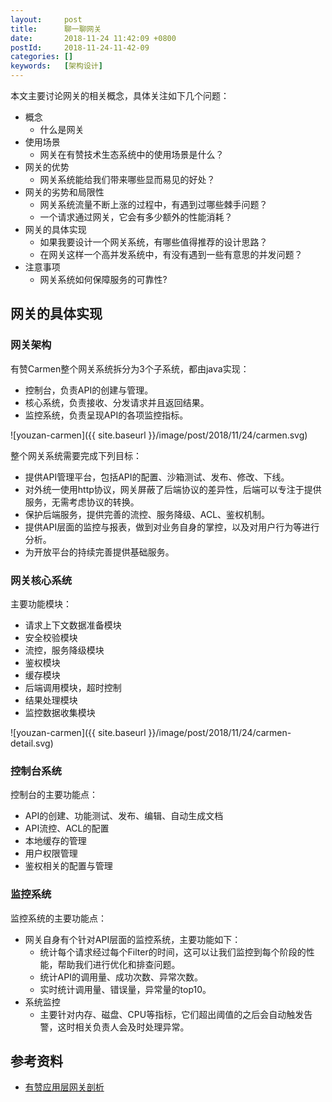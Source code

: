 ```yaml
---
layout:     post
title:      聊一聊网关
date:       2018-11-24 11:42:09 +0800
postId:     2018-11-24-11-42-09
categories: []
keywords:   [架构设计]
---
```


本文主要讨论网关的相关概念，具体关注如下几个问题：
* 概念
  - 什么是网关
* 使用场景
  - 网关在有赞技术生态系统中的使用场景是什么？
* 网关的优势
  - 网关系统能给我们带来哪些显而易见的好处？
* 网关的劣势和局限性
  - 网关系统流量不断上涨的过程中，有遇到过哪些棘手问题？
  - 一个请求通过网关，它会有多少额外的性能消耗？
* 网关的具体实现
  - 如果我要设计一个网关系统，有哪些值得推荐的设计思路？
  - 在网关这样一个高并发系统中，有没有遇到一些有意思的并发问题？
* 注意事项
  - 网关系统如何保障服务的可靠性?

## 网关的具体实现

### 网关架构

有赞Carmen整个网关系统拆分为3个子系统，都由java实现：

* 控制台，负责API的创建与管理。
* 核心系统，负责接收、分发请求并且返回结果。
* 监控系统，负责呈现API的各项监控指标。

![youzan-carmen]({{ site.baseurl }}/image/post/2018/11/24/carmen.svg)

整个网关系统需要完成下列目标：

* 提供API管理平台，包括API的配置、沙箱测试、发布、修改、下线。
* 对外统一使用http协议，网关屏蔽了后端协议的差异性，后端可以专注于提供服务，无需考虑协议的转换。
* 保护后端服务，提供完善的流控、服务降级、ACL、鉴权机制。
* 提供API层面的监控与报表，做到对业务自身的掌控，以及对用户行为等进行分析。
* 为开放平台的持续完善提供基础服务。

### 网关核心系统

主要功能模块：

* 请求上下文数据准备模块
* 安全校验模块
* 流控，服务降级模块
* 鉴权模块
* 缓存模块
* 后端调用模块，超时控制
* 结果处理模块
* 监控数据收集模块

![youzan-carmen]({{ site.baseurl }}/image/post/2018/11/24/carmen-detail.svg)

### 控制台系统

控制台的主要功能点：

* API的创建、功能测试、发布、编辑、自动生成文档
* API流控、ACL的配置
* 本地缓存的管理
* 用户权限管理
* 鉴权相关的配置与管理


### 监控系统

监控系统的主要功能点：

* 网关自身有个针对API层面的监控系统，主要功能如下： 
  - 统计每个请求经过每个Filter的时间，这可以让我们监控到每个阶段的性能，帮助我们进行优化和排查问题。
  - 统计API的调用量、成功次数、异常次数。
  - 实时统计调用量、错误量，异常量的top10。
* 系统监控 
  - 主要针对内存、磁盘、CPU等指标，它们超出阈值的之后会自动触发告警，这时相关负责人会及时处理异常。


## 参考资料

* [有赞应用层网关剖析](https://tech.youzan.com/gateway/)
